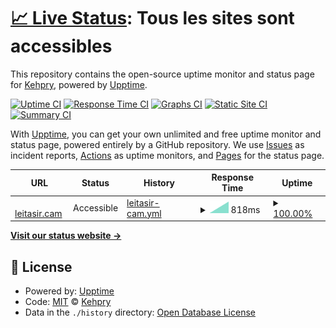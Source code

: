 # [📈 Live Status](https://Kehpry.github.io/phishcheck): <!--live status--> **Tous les sites sont accessibles**

This repository contains the open-source uptime monitor and status page for [Kehpry](https://Kehpry.github.io/phishcheck), powered by [Upptime](https://github.com/upptime/upptime).

[![Uptime CI](https://github.com/Kehpry/phishcheck/workflows/Uptime%20CI/badge.svg)](https://github.com/Kehpry/phishcheck/actions?query=workflow%3A%22Uptime+CI%22)
[![Response Time CI](https://github.com/Kehpry/phishcheck/workflows/Response%20Time%20CI/badge.svg)](https://github.com/Kehpry/phishcheck/actions?query=workflow%3A%22Response+Time+CI%22)
[![Graphs CI](https://github.com/Kehpry/phishcheck/workflows/Graphs%20CI/badge.svg)](https://github.com/Kehpry/phishcheck/actions?query=workflow%3A%22Graphs+CI%22)
[![Static Site CI](https://github.com/Kehpry/phishcheck/workflows/Static%20Site%20CI/badge.svg)](https://github.com/Kehpry/phishcheck/actions?query=workflow%3A%22Static+Site+CI%22)
[![Summary CI](https://github.com/Kehpry/phishcheck/workflows/Summary%20CI/badge.svg)](https://github.com/Kehpry/phishcheck/actions?query=workflow%3A%22Summary+CI%22)

With [Upptime](https://upptime.js.org), you can get your own unlimited and free uptime monitor and status page, powered entirely by a GitHub repository. We use [Issues](https://github.com/Kehpry/phishcheck/issues) as incident reports, [Actions](https://github.com/Kehpry/phishcheck/actions) as uptime monitors, and [Pages](https://Kehpry.github.io/phishcheck) for the status page.

<!--start: status pages-->
<!-- This summary is generated by Upptime (https://github.com/upptime/upptime) -->
<!-- Do not edit this manually, your changes will be overwritten -->
<!-- prettier-ignore -->
| URL | Status | History | Response Time | Uptime |
| --- | ------ | ------- | ------------- | ------ |
| <img alt="" src="https://favicons.githubusercontent.com/leitasir.cam" height="13"> [leitasir.cam](https://leitasir.cam/) | Accessible | [leitasir-cam.yml](https://github.com/Kehpry/phishcheck/commits/HEAD/history/leitasir-cam.yml) | <details><summary><img alt="Response time graph" src="./graphs/leitasir-cam/response-time-week.png" height="20"> 818ms</summary><br><a href="https://phishcheck.dofhelp.fr/history/leitasir-cam"><img alt="Response time 818" src="https://img.shields.io/endpoint?url=https%3A%2F%2Fraw.githubusercontent.com%2FKehpry%2Fphishcheck%2FHEAD%2Fapi%2Fleitasir-cam%2Fresponse-time.json"></a><br><a href="https://phishcheck.dofhelp.fr/history/leitasir-cam"><img alt="24-hour response time 818" src="https://img.shields.io/endpoint?url=https%3A%2F%2Fraw.githubusercontent.com%2FKehpry%2Fphishcheck%2FHEAD%2Fapi%2Fleitasir-cam%2Fresponse-time-day.json"></a><br><a href="https://phishcheck.dofhelp.fr/history/leitasir-cam"><img alt="7-day response time 818" src="https://img.shields.io/endpoint?url=https%3A%2F%2Fraw.githubusercontent.com%2FKehpry%2Fphishcheck%2FHEAD%2Fapi%2Fleitasir-cam%2Fresponse-time-week.json"></a><br><a href="https://phishcheck.dofhelp.fr/history/leitasir-cam"><img alt="30-day response time 818" src="https://img.shields.io/endpoint?url=https%3A%2F%2Fraw.githubusercontent.com%2FKehpry%2Fphishcheck%2FHEAD%2Fapi%2Fleitasir-cam%2Fresponse-time-month.json"></a><br><a href="https://phishcheck.dofhelp.fr/history/leitasir-cam"><img alt="1-year response time 818" src="https://img.shields.io/endpoint?url=https%3A%2F%2Fraw.githubusercontent.com%2FKehpry%2Fphishcheck%2FHEAD%2Fapi%2Fleitasir-cam%2Fresponse-time-year.json"></a></details> | <details><summary><a href="https://phishcheck.dofhelp.fr/history/leitasir-cam">100.00%</a></summary><a href="https://phishcheck.dofhelp.fr/history/leitasir-cam"><img alt="All-time uptime 100.00%" src="https://img.shields.io/endpoint?url=https%3A%2F%2Fraw.githubusercontent.com%2FKehpry%2Fphishcheck%2FHEAD%2Fapi%2Fleitasir-cam%2Fuptime.json"></a><br><a href="https://phishcheck.dofhelp.fr/history/leitasir-cam"><img alt="24-hour uptime 100.00%" src="https://img.shields.io/endpoint?url=https%3A%2F%2Fraw.githubusercontent.com%2FKehpry%2Fphishcheck%2FHEAD%2Fapi%2Fleitasir-cam%2Fuptime-day.json"></a><br><a href="https://phishcheck.dofhelp.fr/history/leitasir-cam"><img alt="7-day uptime 100.00%" src="https://img.shields.io/endpoint?url=https%3A%2F%2Fraw.githubusercontent.com%2FKehpry%2Fphishcheck%2FHEAD%2Fapi%2Fleitasir-cam%2Fuptime-week.json"></a><br><a href="https://phishcheck.dofhelp.fr/history/leitasir-cam"><img alt="30-day uptime 100.00%" src="https://img.shields.io/endpoint?url=https%3A%2F%2Fraw.githubusercontent.com%2FKehpry%2Fphishcheck%2FHEAD%2Fapi%2Fleitasir-cam%2Fuptime-month.json"></a><br><a href="https://phishcheck.dofhelp.fr/history/leitasir-cam"><img alt="1-year uptime 100.00%" src="https://img.shields.io/endpoint?url=https%3A%2F%2Fraw.githubusercontent.com%2FKehpry%2Fphishcheck%2FHEAD%2Fapi%2Fleitasir-cam%2Fuptime-year.json"></a></details>

<!--end: status pages-->

[**Visit our status website →**](https://Kehpry.github.io/phishcheck)

## 📄 License

- Powered by: [Upptime](https://github.com/upptime/upptime)
- Code: [MIT](./LICENSE) © [Kehpry](https://Kehpry.github.io/phishcheck)
- Data in the `./history` directory: [Open Database License](https://opendatacommons.org/licenses/odbl/1-0/)
